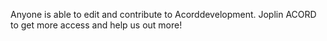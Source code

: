 Anyone is able to edit and contribute to Acorddevelopment. Joplin ACORD to get more access and help us out more! 
